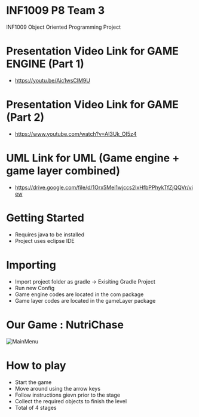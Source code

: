 # INF1009 P8 Team 3

INF1009 Object Oriented Programming Project

# Presentation Video Link for GAME ENGINE (Part 1)

* https://youtu.be/Aic1wsClM9U

# Presentation Video Link for GAME (Part 2)

* https://www.youtube.com/watch?v=AI3Uk_OI5z4

# UML Link for UML (Game engine + game layer combined) 

* https://drive.google.com/file/d/1Orx5Mei1wjccs2IxHfbPPhykTfZjQQVr/view

# Getting Started

* Requires java to be installed
* Project uses eclipse IDE

# Importing

* Import project folder as gradle -> Exisiting Gradle Project
* Run new Config
* Game engine codes are located in the com package
* Game layer codes are located in the gameLayer package

# Our Game : NutriChase

![MainMenu](https://github.com/yugosaito4/INF1009/assets/71302213/6bf39256-e4ed-46c3-8fbe-71d6763a08ab)

# How to play

* Start the game
* Move around using the arrow keys
* Follow instructions gievn prior to the stage
* Collect the required objects to finish the level
* Total of 4 stages



